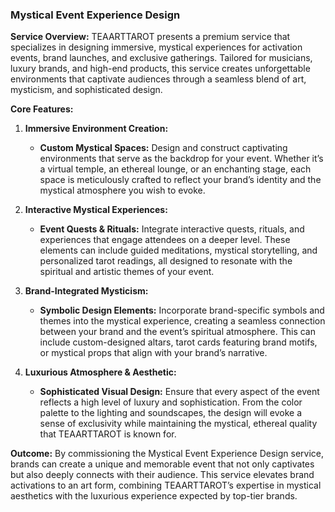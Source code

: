 ### **Mystical Event Experience Design**

**Service Overview:**
TEAARTTAROT presents a premium service that specializes in designing immersive, mystical experiences for activation events, brand launches, and exclusive gatherings. Tailored for musicians, luxury brands, and high-end products, this service creates unforgettable environments that captivate audiences through a seamless blend of art, mysticism, and sophisticated design.

**Core Features:**

1. **Immersive Environment Creation:**
   - **Custom Mystical Spaces:** Design and construct captivating environments that serve as the backdrop for your event. Whether it’s a virtual temple, an ethereal lounge, or an enchanting stage, each space is meticulously crafted to reflect your brand’s identity and the mystical atmosphere you wish to evoke.

2. **Interactive Mystical Experiences:**
   - **Event Quests & Rituals:** Integrate interactive quests, rituals, and experiences that engage attendees on a deeper level. These elements can include guided meditations, mystical storytelling, and personalized tarot readings, all designed to resonate with the spiritual and artistic themes of your event.

3. **Brand-Integrated Mysticism:**
   - **Symbolic Design Elements:** Incorporate brand-specific symbols and themes into the mystical experience, creating a seamless connection between your brand and the event’s spiritual atmosphere. This can include custom-designed altars, tarot cards featuring brand motifs, or mystical props that align with your brand’s narrative.

4. **Luxurious Atmosphere & Aesthetic:**
   - **Sophisticated Visual Design:** Ensure that every aspect of the event reflects a high level of luxury and sophistication. From the color palette to the lighting and soundscapes, the design will evoke a sense of exclusivity while maintaining the mystical, ethereal quality that TEAARTTAROT is known for.

**Outcome:**
By commissioning the Mystical Event Experience Design service, brands can create a unique and memorable event that not only captivates but also deeply connects with their audience. This service elevates brand activations to an art form, combining TEAARTTAROT’s expertise in mystical aesthetics with the luxurious experience expected by top-tier brands.
